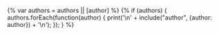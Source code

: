 {% var authors = authors || [author] %}
{% if (authors) {
authors.forEach(function(author) {
print('\n' + include("author", {author: author}) + '\n');
});
} %}